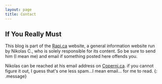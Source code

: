 ```yaml
---
layout: page
title: Contact
---
```

## If You Really Must
This blog is part of the [Rapi.ca](http://rapi.ca) website, a general information website run by Nikolas C., who is solely responsible for its content. So be sure to send him (I mean me) and email if something posted here offends you.

Nikolas can be reached at his email address on [Coperni.ca](http://coperni.ca). if you cannot figure it out, I guess that's one less spam...I mean email... for me to read.
{: .message}